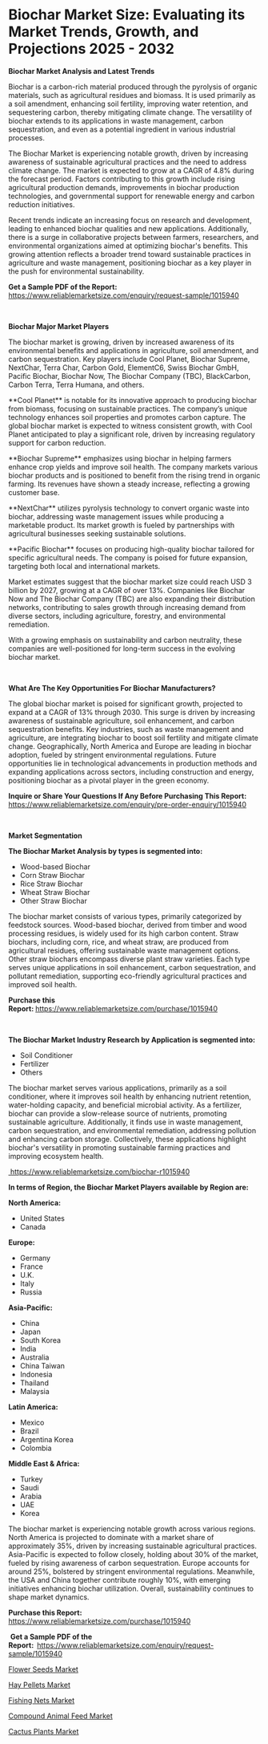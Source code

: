 <p><h1>Biochar Market Size: Evaluating its Market Trends, Growth, and Projections 2025 - 2032</h1></p><p><strong>Biochar Market Analysis and Latest Trends</strong></p>
<p><p>Biochar is a carbon-rich material produced through the pyrolysis of organic materials, such as agricultural residues and biomass. It is used primarily as a soil amendment, enhancing soil fertility, improving water retention, and sequestering carbon, thereby mitigating climate change. The versatility of biochar extends to its applications in waste management, carbon sequestration, and even as a potential ingredient in various industrial processes.</p><p>The Biochar Market is experiencing notable growth, driven by increasing awareness of sustainable agricultural practices and the need to address climate change. The market is expected to grow at a CAGR of 4.8% during the forecast period. Factors contributing to this growth include rising agricultural production demands, improvements in biochar production technologies, and governmental support for renewable energy and carbon reduction initiatives. </p><p>Recent trends indicate an increasing focus on research and development, leading to enhanced biochar qualities and new applications. Additionally, there is a surge in collaborative projects between farmers, researchers, and environmental organizations aimed at optimizing biochar's benefits. This growing attention reflects a broader trend toward sustainable practices in agriculture and waste management, positioning biochar as a key player in the push for environmental sustainability.</p></p>
<p><strong>Get a Sample PDF of the Report:&nbsp;</strong> <a href="https://www.reliablemarketsize.com/enquiry/request-sample/1015940?utm_campaign=1845&utm_medium=2&utm_source=Github&utm_content=ia&utm_term=30032025&utm_id=biochar">https://www.reliablemarketsize.com/enquiry/request-sample/1015940</a></p>
<p>&nbsp;</p>
<p><strong>Biochar Major Market Players</strong></p>
<p><p>The biochar market is growing, driven by increased awareness of its environmental benefits and applications in agriculture, soil amendment, and carbon sequestration. Key players include Cool Planet, Biochar Supreme, NextChar, Terra Char, Carbon Gold, ElementC6, Swiss Biochar GmbH, Pacific Biochar, Biochar Now, The Biochar Company (TBC), BlackCarbon, Carbon Terra, Terra Humana, and others.</p><p>**Cool Planet** is notable for its innovative approach to producing biochar from biomass, focusing on sustainable practices. The company’s unique technology enhances soil properties and promotes carbon capture. The global biochar market is expected to witness consistent growth, with Cool Planet anticipated to play a significant role, driven by increasing regulatory support for carbon reduction.</p><p>**Biochar Supreme** emphasizes using biochar in helping farmers enhance crop yields and improve soil health. The company markets various biochar products and is positioned to benefit from the rising trend in organic farming. Its revenues have shown a steady increase, reflecting a growing customer base.</p><p>**NextChar** utilizes pyrolysis technology to convert organic waste into biochar, addressing waste management issues while producing a marketable product. Its market growth is fueled by partnerships with agricultural businesses seeking sustainable solutions.</p><p>**Pacific Biochar** focuses on producing high-quality biochar tailored for specific agricultural needs. The company is poised for future expansion, targeting both local and international markets.</p><p>Market estimates suggest that the biochar market size could reach USD 3 billion by 2027, growing at a CAGR of over 13%. Companies like Biochar Now and The Biochar Company (TBC) are also expanding their distribution networks, contributing to sales growth through increasing demand from diverse sectors, including agriculture, forestry, and environmental remediation. </p><p>With a growing emphasis on sustainability and carbon neutrality, these companies are well-positioned for long-term success in the evolving biochar market.</p></p>
<p>&nbsp;</p>
<p><strong>What Are The Key Opportunities For Biochar Manufacturers?</strong></p>
<p><p>The global biochar market is poised for significant growth, projected to expand at a CAGR of 13% through 2030. This surge is driven by increasing awareness of sustainable agriculture, soil enhancement, and carbon sequestration benefits. Key industries, such as waste management and agriculture, are integrating biochar to boost soil fertility and mitigate climate change. Geographically, North America and Europe are leading in biochar adoption, fueled by stringent environmental regulations. Future opportunities lie in technological advancements in production methods and expanding applications across sectors, including construction and energy, positioning biochar as a pivotal player in the green economy.</p></p>
<p><strong>Inquire or Share Your Questions If Any Before Purchasing This Report:</strong> <a href="https://www.reliablemarketsize.com/enquiry/pre-order-enquiry/1015940?utm_campaign=1845&utm_medium=2&utm_source=Github&utm_content=ia&utm_term=30032025&utm_id=biochar">https://www.reliablemarketsize.com/enquiry/pre-order-enquiry/1015940</a></p>
<p>&nbsp;</p>
<p><strong>Market Segmentation</strong></p>
<p><strong>The Biochar Market Analysis by types is segmented into:</strong></p>
<p><ul><li>Wood-based Biochar</li><li>Corn Straw Biochar</li><li>Rice Straw Biochar</li><li>Wheat Straw Biochar</li><li>Other Straw Biochar</li></ul></p>
<p><p>The biochar market consists of various types, primarily categorized by feedstock sources. Wood-based biochar, derived from timber and wood processing residues, is widely used for its high carbon content. Straw biochars, including corn, rice, and wheat straw, are produced from agricultural residues, offering sustainable waste management options. Other straw biochars encompass diverse plant straw varieties. Each type serves unique applications in soil enhancement, carbon sequestration, and pollutant remediation, supporting eco-friendly agricultural practices and improved soil health.</p></p>
<p><strong>Purchase this Report:&nbsp;</strong><a href="https://www.reliablemarketsize.com/purchase/1015940?utm_campaign=1845&utm_medium=2&utm_source=Github&utm_content=ia&utm_term=30032025&utm_id=biochar">https://www.reliablemarketsize.com/purchase/1015940</a></p>
<p>&nbsp;</p>
<p><strong>The Biochar Market Industry Research by Application is segmented into:</strong></p>
<p><ul><li>Soil Conditioner</li><li>Fertilizer</li><li>Others</li></ul></p>
<p><p>The biochar market serves various applications, primarily as a soil conditioner, where it improves soil health by enhancing nutrient retention, water-holding capacity, and beneficial microbial activity. As a fertilizer, biochar can provide a slow-release source of nutrients, promoting sustainable agriculture. Additionally, it finds use in waste management, carbon sequestration, and environmental remediation, addressing pollution and enhancing carbon storage. Collectively, these applications highlight biochar's versatility in promoting sustainable farming practices and improving ecosystem health.</p></p>
<p><a href="https://www.reliablemarketsize.com/biochar-r1015940?utm_campaign=1845&utm_medium=2&utm_source=Github&utm_content=ia&utm_term=30032025&utm_id=biochar">&nbsp;https://www.reliablemarketsize.com/biochar-r1015940</a></p>
<p><strong>In terms of Region, the Biochar Market Players available by Region are:</strong></p>
<p>
    <p> <strong> North America: </strong>
        <ul>
            <li>United States</li>
            <li>Canada</li>
        </ul>
        </p> 
    <p> <strong> Europe: </strong>
        <ul>
            <li>Germany</li>
            <li>France</li>
            <li>U.K.</li>
            <li>Italy</li>
            <li>Russia</li>
        </ul>
        </p> 
    <p> <strong> Asia-Pacific: </strong>
        <ul>
            <li>China</li>
            <li>Japan</li>
            <li>South Korea</li>
            <li>India</li>
            <li>Australia</li>
            <li>China Taiwan</li>
            <li>Indonesia</li>
            <li>Thailand</li>
            <li>Malaysia</li>
        </ul>
        </p> 
    <p> <strong> Latin America: </strong>
        <ul>
            <li>Mexico</li>
            <li>Brazil</li>
            <li>Argentina Korea</li>
            <li>Colombia</li>
        </ul>
        </p> 
    <p> <strong> Middle East & Africa: </strong>
        <ul>
            <li>Turkey</li>
            <li>Saudi</li>
            <li>Arabia</li>
            <li>UAE</li>
            <li>Korea</li>
        </ul>
    </p>
    </p>
<p><p>The biochar market is experiencing notable growth across various regions. North America is projected to dominate with a market share of approximately 35%, driven by increasing sustainable agricultural practices. Asia-Pacific is expected to follow closely, holding about 30% of the market, fueled by rising awareness of carbon sequestration. Europe accounts for around 25%, bolstered by stringent environmental regulations. Meanwhile, the USA and China together contribute roughly 10%, with emerging initiatives enhancing biochar utilization. Overall, sustainability continues to shape market dynamics.</p></p>
<p><strong>Purchase this Report: </strong><a href="https://www.reliablemarketsize.com/purchase/1015940?utm_campaign=1845&utm_medium=2&utm_source=Github&utm_content=ia&utm_term=30032025&utm_id=biochar">https://www.reliablemarketsize.com/purchase/1015940</a></p>
<p>&nbsp;<strong>Get a Sample PDF of the Report:&nbsp;&nbsp;</strong><a href="https://www.reliablemarketsize.com/enquiry/request-sample/1015940?utm_campaign=1845&utm_medium=2&utm_source=Github&utm_content=ia&utm_term=30032025&utm_id=biochar">https://www.reliablemarketsize.com/enquiry/request-sample/1015940</a></p>
<p><strong></strong></p>
<p><p><a href="https://github.com/dagnewopus/Market-Research-Report-List-1/blob/main/flower-seeds-market.md?utm_campaign=1845&utm_medium=2&utm_source=Github&utm_content=ia&utm_term=30032025&utm_id=biochar">Flower Seeds Market</a></p><p><a href="https://github.com/nyanikumchu/Market-Research-Report-List-1/blob/main/hay-pellets-market.md?utm_campaign=1845&utm_medium=2&utm_source=Github&utm_content=ia&utm_term=30032025&utm_id=biochar">Hay Pellets Market</a></p><p><a href="https://github.com/papnider/Market-Research-Report-List-1/blob/main/fishing-nets-market.md?utm_campaign=1845&utm_medium=2&utm_source=Github&utm_content=ia&utm_term=30032025&utm_id=biochar">Fishing Nets Market</a></p><p><a href="https://github.com/suebabuhai/Market-Research-Report-List-1/blob/main/compound-animal-feed-market.md?utm_campaign=1845&utm_medium=2&utm_source=Github&utm_content=ia&utm_term=30032025&utm_id=biochar">Compound Animal Feed Market</a></p><p><a href="https://github.com/naanaafranxu/Market-Research-Report-List-1/blob/main/cactus-plants-market.md?utm_campaign=1845&utm_medium=2&utm_source=Github&utm_content=ia&utm_term=30032025&utm_id=biochar">Cactus Plants Market</a></p></p>